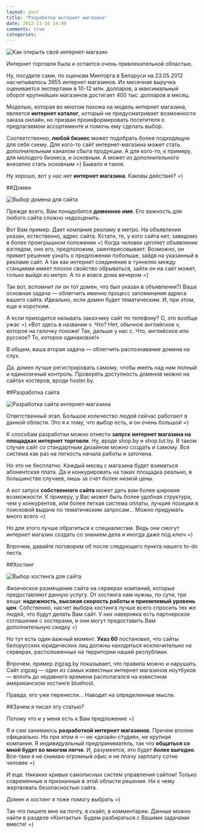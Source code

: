 ```yaml
---
layout: post
title: "Разработка интернет магазина"
date: 2012-11-16 14:49
comments: true
categories: 
---
```


![Как открыть свой интернет-магазин](/assets/img/store-development/kak-otkryt-internet-magazin.jpg)

Интернет торговля была и остается очень привлекательной областью.

Ну, посудите сами, по оценкам Минторга в Беларуси на 23.05.2012 насчитывалось 3955 интернет магазинов. Их месячная выручка оценивается экспертами в 10-12 млн. долларов, а максимальный оборот крупнейших магазинов достигает 400 тыс. долларов в месяц.

Моделью, которая во многом похожа на модель интернет магазина, является __интернет каталог__, который не предусматривает возможности заказа онлайн, но призван проинформировать посетителя о предлагаемом ассортименте и помочь ему сделать выбор.

Соответственно, __любой бизнес__ может подобрать более подходящую для себя схему. Для кого-то сайт интернет-магазина может стать дополнительным каналом сбыта продукции. А для кого-то, к примеру, для молодого бизнеса, и основным. А может из дополнительного внезапно стать основным =) Бывало и такое.

Ну хорошо, вот у нас нет __интернет магазина__. Каковы действия? =)

<!-- more -->

##Домен

![Выбор домена для сайта](/assets/img/store-development/by_zone.png)

Прежде всего, Вам понадобится __доменное имя__. Его важность для любого сайта сложно недооценить.

Вот Вам пример. Дает компания рекламу в метро. На объявлении указан, естественно, адрес сайта. Кстати, те, у кого сайта нет, заведомо в более проигрышном положении =) Когда человек цепляет объявление взглядом, оно его, предположим, заинтересовывает. Возможно, он примет решение узнать о предложении побольше, зайдя на указанный в рекламе сайт. А так как интернет соединение в туннелях между станциями имеет плохое свойство обрываться, зайти он на сайт может, только выйдя из метро. А то и вовсе дома вечером =)

Так вот, вспомнит ли он тот домен, что был указан в объявлении?) Ваша основная задача — облегчить именно процесс запоминания адреса вашего сайта. Идеально, если домен будет тематическим. И, при этом, еще и коротким.

А если приходится называть заказчику сайт по телефону? О, это вообще ужас =) «Вот здесь в названии v. Что? Нет, обычное английское v, которое на галочку похоже! Так, дальше у нас с. Что, английское или русское?  То, которое одинаковое!»

В общем, ваша вторая задача — облегчить распознавание домена на слух.

Да, домен лучше регистрировать самому, чтобы иметь над ним полный и единоличный контроль. Проверять доступность доменов можно на сайтах хостеров, вроде hoster.by.

##Разработка сайта

![Разработка сайта интернет-магазина](/assets/img/store-development/webdev.png)

Ответственный этап. Большое количество людей сейчас работают в данной области. Это я к тому, что выбор есть, и он очень большой =)

К способам разработки можно отнести __запуск интернет магазина на площадках интернет торговли__. Ну, вроде shop.by и shop.tut.by. В таком случае сайт со стандартным дизайном можно создать и самому. Вся система как раз на легкость начала работы и заточена.

Но это не бесплатно. Каждый месяц с магазина будет взиматься абонентская плата. Да и конкурировать на таких площадка реально, в большинстве случаев, лишь за счет более низкой цены.

А вот запуск __собственного сайта__ может дать вам более широкие возможности. К примеру, у Вас может быть более удобная структура, чем у конкурентов, или более легкая система оплаты, лучшие позиции в поисковой выдаче по тематическим запросам… Можно придумать много всего =)

Но для этого лучше обратиться к специалистам. Ведь они смогут интернет магазин создать со знанием дела и иногда даже под ключ =)

Впрочем, давайте поговорим об после следующего пункта нашего to-do листа.

##Хостинг

![Выбор хостинга для сайта](/assets/img/store-development/hosting.jpg)

Физическое размещение сайта на серверах компаний, которые предоставляют данную услугу. От хостинга нам нужны, по сути, три вещи: __надежность, высокая скорость работы и приемлемый уровень цен__. Собственно, насчет выбора хостинга лучше всего спросить тех же людей, что будут делать Вам сайт. У них наверняка есть партнерское соглашение с хостерами, и они могут предоставить Вам дополнительную скидку =)

Но тут есть один важный момент. __Указ 60__ постановил, что сайты белорусских юридических лиц должны находиться исключительно на серверах, расположенных на территории нашей республики.

Впрочем, пример zigzag.by показывает, что правила можно и нарушать. Сайт zigzag — один из самых известных интернет магазинов ноутбуков — вплоть до недавнего времени располагался на известном американском хостинге bluehost.

Правда, его уже перенесли… Наводит на определенные мысли.

##Зачем я писал эту статью?

Потому что и у меня есть к Вам предложение =)

Я  и сам занимаюсь __разработкой интернет магазинов__. Причем вполне официально. Но при этом я — не «дизайн-студия», не крупная компания. Я индивидуальный предприниматель, так что __общаться со мной будет во многом легче__. И, разумеется, это будет __более выгодно__. Все-таки я не снимаю огромный офис и не плачу зарплату сотне человек =)

И еще. Никаких кривых самописных систем управления сайтом! Только современные и признанные в этой области решения. Ни к чему жертвовать безопасностью сайта.

Домен и хостинг я тоже помогу выбрать =)

Так что пишите мне на почту, в скайп, в комментарии. Данные можно найти в разделе «Контакты». Будем разбираться с Вашими задачами вместе! =)